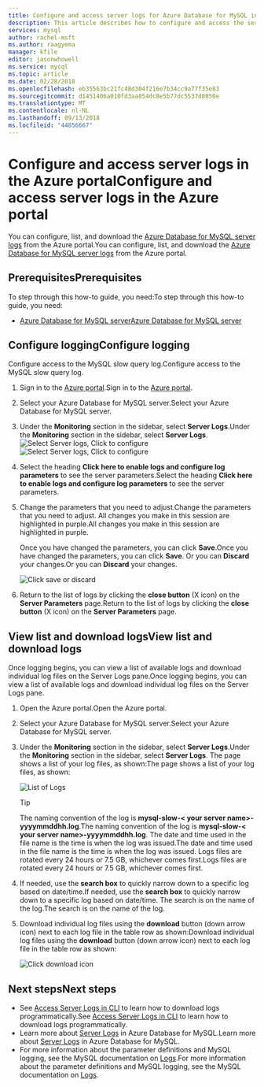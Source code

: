 ```yaml
---
title: Configure and access server logs for Azure Database for MySQL in Azure Portal
description: This article describes how to configure and access the server logs in Azure Database for MySQL from the Azure Portal.
services: mysql
author: rachel-msft
ms.author: raagyema
manager: kfile
editor: jasonwhowell
ms.service: mysql
ms.topic: article
ms.date: 02/28/2018
ms.openlocfilehash: eb35563bc21fc48d304f216e7b34cc9a77f35e83
ms.sourcegitcommit: d1451406a010fd3aa854dc8e5b77dc5537d8050e
ms.translationtype: MT
ms.contentlocale: nl-NL
ms.lasthandoff: 09/13/2018
ms.locfileid: "44856667"
---
```

# <a name="configure-and-access-server-logs-in-the-azure-portal"></a><span data-ttu-id="39c62-103">Configure and access server logs in the Azure portal</span><span class="sxs-lookup"><span data-stu-id="39c62-103">Configure and access server logs in the Azure portal</span></span>

<span data-ttu-id="39c62-104">You can configure, list, and download the [Azure Database for MySQL server logs](concepts-server-logs.md) from the Azure portal.</span><span class="sxs-lookup"><span data-stu-id="39c62-104">You can configure, list, and download the [Azure Database for MySQL server logs](concepts-server-logs.md) from the Azure portal.</span></span>

## <a name="prerequisites"></a><span data-ttu-id="39c62-105">Prerequisites</span><span class="sxs-lookup"><span data-stu-id="39c62-105">Prerequisites</span></span>
<span data-ttu-id="39c62-106">To step through this how-to guide, you need:</span><span class="sxs-lookup"><span data-stu-id="39c62-106">To step through this how-to guide, you need:</span></span>
- [<span data-ttu-id="39c62-107">Azure Database for MySQL server</span><span class="sxs-lookup"><span data-stu-id="39c62-107">Azure Database for MySQL server</span></span>](quickstart-create-mysql-server-database-using-azure-portal.md)

## <a name="configure-logging"></a><span data-ttu-id="39c62-108">Configure logging</span><span class="sxs-lookup"><span data-stu-id="39c62-108">Configure logging</span></span>
<span data-ttu-id="39c62-109">Configure access to the MySQL slow query log.</span><span class="sxs-lookup"><span data-stu-id="39c62-109">Configure access to the MySQL slow query log.</span></span> 

1. <span data-ttu-id="39c62-110">Sign in to the [Azure portal](http://portal.azure.com/).</span><span class="sxs-lookup"><span data-stu-id="39c62-110">Sign in to the [Azure portal](http://portal.azure.com/).</span></span>

2. <span data-ttu-id="39c62-111">Select your Azure Database for MySQL server.</span><span class="sxs-lookup"><span data-stu-id="39c62-111">Select your Azure Database for MySQL server.</span></span>

3. <span data-ttu-id="39c62-112">Under the **Monitoring** section in the sidebar, select **Server Logs**.</span><span class="sxs-lookup"><span data-stu-id="39c62-112">Under the **Monitoring** section in the sidebar, select **Server Logs**.</span></span> 
   <span data-ttu-id="39c62-113">![Select Server logs, Click to configure](./media/howto-configure-server-logs-in-portal/1-select-server-logs-configure.png)</span><span class="sxs-lookup"><span data-stu-id="39c62-113">![Select Server logs, Click to configure](./media/howto-configure-server-logs-in-portal/1-select-server-logs-configure.png)</span></span>

4. <span data-ttu-id="39c62-114">Select the heading **Click here to enable logs and configure log parameters** to see the server parameters.</span><span class="sxs-lookup"><span data-stu-id="39c62-114">Select the heading **Click here to enable logs and configure log parameters** to see the server parameters.</span></span>

5. <span data-ttu-id="39c62-115">Change the parameters that you need to adjust.</span><span class="sxs-lookup"><span data-stu-id="39c62-115">Change the parameters that you need to adjust.</span></span> <span data-ttu-id="39c62-116">All changes you make in this session are highlighted in purple.</span><span class="sxs-lookup"><span data-stu-id="39c62-116">All changes you make in this session are highlighted in purple.</span></span> 

   <span data-ttu-id="39c62-117">Once you have changed the parameters, you can click **Save**.</span><span class="sxs-lookup"><span data-stu-id="39c62-117">Once you have changed the parameters, you can click **Save**.</span></span> <span data-ttu-id="39c62-118">Or you can **Discard** your changes.</span><span class="sxs-lookup"><span data-stu-id="39c62-118">Or you can **Discard** your changes.</span></span>

   ![Click save or discard](./media/howto-configure-server-logs-in-portal/3-save-discard.png)

6. <span data-ttu-id="39c62-120">Return to the list of logs by clicking the **close button** (X icon) on the **Server Parameters** page.</span><span class="sxs-lookup"><span data-stu-id="39c62-120">Return to the list of logs by clicking the **close button** (X icon) on the **Server Parameters** page.</span></span>

## <a name="view-list-and-download-logs"></a><span data-ttu-id="39c62-121">View list and download logs</span><span class="sxs-lookup"><span data-stu-id="39c62-121">View list and download logs</span></span>
<span data-ttu-id="39c62-122">Once logging begins, you can view a list of available logs and download individual log files on the Server Logs pane.</span><span class="sxs-lookup"><span data-stu-id="39c62-122">Once logging begins, you can view a list of available logs and download individual log files on the Server Logs pane.</span></span> 

1. <span data-ttu-id="39c62-123">Open the Azure portal.</span><span class="sxs-lookup"><span data-stu-id="39c62-123">Open the Azure portal.</span></span>

2. <span data-ttu-id="39c62-124">Select your Azure Database for MySQL server.</span><span class="sxs-lookup"><span data-stu-id="39c62-124">Select your Azure Database for MySQL server.</span></span>

3. <span data-ttu-id="39c62-125">Under the **Monitoring** section in the sidebar, select **Server Logs**.</span><span class="sxs-lookup"><span data-stu-id="39c62-125">Under the **Monitoring** section in the sidebar, select **Server Logs**.</span></span> <span data-ttu-id="39c62-126">The page shows a list of your log files, as shown:</span><span class="sxs-lookup"><span data-stu-id="39c62-126">The page shows a list of your log files, as shown:</span></span>

   ![List of Logs](./media/howto-configure-server-logs-in-portal/4-server-logs-list.png)

   > [!TIP]
   > <span data-ttu-id="39c62-128">The naming convention of the log is **mysql-slow-< your server name>-yyyymmddhh.log**.</span><span class="sxs-lookup"><span data-stu-id="39c62-128">The naming convention of the log is **mysql-slow-< your server name>-yyyymmddhh.log**.</span></span> <span data-ttu-id="39c62-129">The date and time used in the file name is the time is when the log was issued.</span><span class="sxs-lookup"><span data-stu-id="39c62-129">The date and time used in the file name is the time is when the log was issued.</span></span> <span data-ttu-id="39c62-130">Logs files are rotated every 24 hours or 7.5 GB, whichever comes first.</span><span class="sxs-lookup"><span data-stu-id="39c62-130">Logs files are rotated every 24 hours or 7.5 GB, whichever comes first.</span></span>

4. <span data-ttu-id="39c62-131">If needed, use the **search box** to quickly narrow down to a specific log based on date/time.</span><span class="sxs-lookup"><span data-stu-id="39c62-131">If needed, use the **search box** to quickly narrow down to a specific log based on date/time.</span></span> <span data-ttu-id="39c62-132">The search is on the name of the log.</span><span class="sxs-lookup"><span data-stu-id="39c62-132">The search is on the name of the log.</span></span>

5. <span data-ttu-id="39c62-133">Download individual log files using the **download** button (down arrow icon) next to each log file in the table row as shown:</span><span class="sxs-lookup"><span data-stu-id="39c62-133">Download individual log files using the **download** button (down arrow icon) next to each log file in the table row as shown:</span></span>

   ![Click download icon](./media/howto-configure-server-logs-in-portal/5-download.png)


## <a name="next-steps"></a><span data-ttu-id="39c62-135">Next steps</span><span class="sxs-lookup"><span data-stu-id="39c62-135">Next steps</span></span>
- <span data-ttu-id="39c62-136">See [Access Server Logs in CLI](howto-configure-server-logs-in-cli.md) to learn how to download logs programmatically.</span><span class="sxs-lookup"><span data-stu-id="39c62-136">See [Access Server Logs in CLI](howto-configure-server-logs-in-cli.md) to learn how to download logs programmatically.</span></span>
- <span data-ttu-id="39c62-137">Learn more about [Server Logs](concepts-server-logs.md) in Azure Database for MySQL.</span><span class="sxs-lookup"><span data-stu-id="39c62-137">Learn more about [Server Logs](concepts-server-logs.md) in Azure Database for MySQL.</span></span> 
- <span data-ttu-id="39c62-138">For more information about the parameter definitions and MySQL logging, see the MySQL documentation on [Logs](https://dev.mysql.com/doc/refman/5.7/en/slow-query-log.html).</span><span class="sxs-lookup"><span data-stu-id="39c62-138">For more information about the parameter definitions and MySQL logging, see the MySQL documentation on [Logs](https://dev.mysql.com/doc/refman/5.7/en/slow-query-log.html).</span></span>

